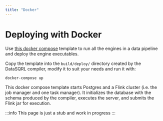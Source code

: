 ```yaml
---
title: "Docker"
---
```


# Deploying with Docker

Use [this docker compose](https://github.com/DataSQRL/sqrl/blob/main/docker-compose.yml) template to run all the engines in a data pipeline and deploy the engine executables.

Copy the template into the `build/deploy/` directory created by the DataSQRL compiler, modify it to suit your needs and run it with:

```bash
docker-compose up
```

This docker compose template starts Postgres and a Flink cluster (i.e. the job manager and one task manager). It initializes the database with the schema produced by the compiler, executes the server, and submits the Flink jar for execution.

:::info
This page is just a stub and work in progress
:::